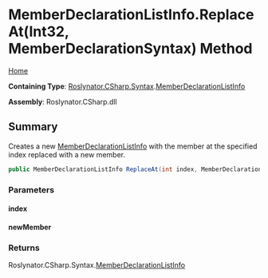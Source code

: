 # MemberDeclarationListInfo\.ReplaceAt\(Int32, MemberDeclarationSyntax\) Method

[Home](../../../../../README.md)

**Containing Type**: [Roslynator.CSharp.Syntax](../../README.md)\.[MemberDeclarationListInfo](../README.md)

**Assembly**: Roslynator\.CSharp\.dll

## Summary

Creates a new [MemberDeclarationListInfo](../README.md) with the member at the specified index replaced with a new member\.

```csharp
public MemberDeclarationListInfo ReplaceAt(int index, MemberDeclarationSyntax newMember)
```

### Parameters

#### index

#### newMember

### Returns

Roslynator\.CSharp\.Syntax\.[MemberDeclarationListInfo](../README.md)


